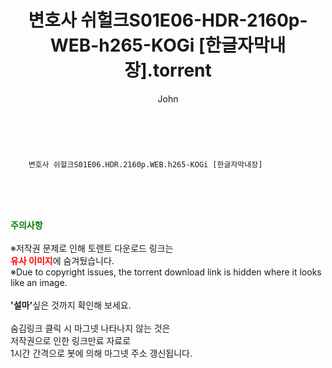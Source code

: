 ﻿---
layout: post
title:  "    변호사 쉬헐크S01E06-HDR-2160p-WEB-h265-KOGi [한글자막내장].torrent"
author: John
categories: [ 드라마 ]
tags: [  ]
image:  
description: "    변호사 쉬헐크S01E06-HDR-2160p-WEB-h265-KOGi [한글자막내장] torrent 정보 공유"
toc: true
toc_sticky: true
---

<br>

        변호사 쉬헐크S01E06.HDR.2160p.WEB.h265-KOGi [한글자막내장]  
    
<br><br><br>
<p data-ke-size="size16"><b><span style="color: green;">주의사항</span></b><br /><br />※저작권 문제로 인해 토렌트 다운로드 링크는<br /><b><span style="color: red;">유사 이미지</span></b>에 숨겨뒀습니다.<br />※Due to copyright issues, the torrent download link is hidden where it looks like an image.<br /><br /><b>'설마'</b>싶은 것까지 확인해 보세요.<br /><br />숨김링크 클릭 시 마그넷 나타나지 않는 것은<br />저작권으로 인한 링크만료 자료로<br />1시간 간격으로 봇에 의해 마그넷 주소 갱신됩니다.</p>
